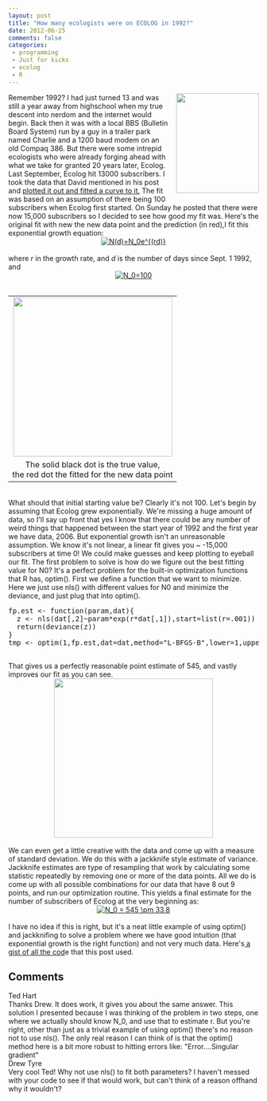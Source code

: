 ```yaml
---
layout: post
title: "How many ecologists were on ECOLOG in 1992?"
date: 2012-06-25
comments: false
categories:
 - programming
 - Just for kicks
 - ecolog
 - R
---
```


<div class='post'>
<div class="separator" style="clear: both; text-align: center;"><a href="http://4.bp.blogspot.com/_HyQ0kHazf5g/R1H5feOvImI/AAAAAAAAAV4/unfbkQT0dX4/s1600-R/RS628~Nirvana-Rolling-Stone-no-628-April-1992-Posters.jpg" imageanchor="1" style="clear: right; float: right; margin-bottom: 1em; margin-left: 1em;"><img border="0" height="200" src="http://4.bp.blogspot.com/_HyQ0kHazf5g/R1H5feOvImI/AAAAAAAAAV4/unfbkQT0dX4/s200-R/RS628~Nirvana-Rolling-Stone-no-628-April-1992-Posters.jpg" width="166" /></a></div>Remember 1992? I had just turned 13 and was still a year away from highschool when my true descent into nerdom and the internet would begin.  Back then it was with a local BBS (Bulletin Board System) run by a guy in a trailer park named Charlie and a 1200 baud modem on an old Compaq 386.  But there were some intrepid ecologists who were already forging ahead with what we take for granted 20 years later, Ecolog.  Last September, Ecolog hit 13000 subscribers.  I took the data that David mentioned in his post and <a href="http://currentecology.blogspot.ca/2011/09/just-for-kicks-i-took-recently-post.html">plotted it out and fitted a curve to it.</a> The fit was based on an assumption of there being 100 subscribers when Ecolog first started.  On Sunday he posted that there were now 15,000 subscribers so I decided to see how good my fit was. Here's the original fit with new the new data point and the prediction (in red),I fit this exponential growth equation: <br><center><a href="http://www.codecogs.com/eqnedit.php?latex=N(d)=N_0e^{(rd)}" target="_blank"><img src="http://latex.codecogs.com/gif.latex?N(d)=N_0e^{(rd)}" title="N(d)=N_0e^{(rd)}" /></a></center> <br />where <i>r</i> in the growth rate, and <i>d</i> is the number of days since Sept. 1 1992, and <br><center><a href="http://www.codecogs.com/eqnedit.php?latex=N_0=100" target="_blank"><img src="http://latex.codecogs.com/gif.latex?N_0=100" title="N_0=100" /></a></center><br /><table align="center" cellpadding="0" cellspacing="0" class="tr-caption-container" style="margin-left: auto; margin-right: auto; text-align: center;"><tbody><tr><td style="text-align: center;"><a href="http://4.bp.blogspot.com/-Mv48s2qYmis/T-kciBDu3GI/AAAAAAAADUE/LL_eH-OVi78/s1600/poorfit.png" imageanchor="1" style="margin-left: auto; margin-right: auto;"><img border="0" height="320" src="http://4.bp.blogspot.com/-Mv48s2qYmis/T-kciBDu3GI/AAAAAAAADUE/LL_eH-OVi78/s320/poorfit.png" width="320" /></a></td></tr><tr><td class="tr-caption" style="text-align: center;">The solid black dot is the true value, <br />the red dot the fitted for the new data point</td></tr></tbody></table><br />What should that initial starting value be?  Clearly it's not 100.  Let's begin by assuming that Ecolog grew exponentially.  We're missing a huge amount of data, so I'll say up front that yes I know that there could be any number of weird things that happened between the start year of 1992 and the first year we have data, 2006.  But exponential growth isn't an unreasonable assumption.  We know it's not linear, a linear fit gives you ~ -15,000 subscribers at time 0! We could make guesses and keep plotting to eyeball our fit.   The first problem to solve is how do we figure out the best fitting value for N0?  It's a perfect problem for the built-in optimization functions that R has, optim(). First we define a function that we want to minimize.  Here we just use nls() with different values for N0 and minimize the deviance, and just plug that into optim(). <br /><pre class="brush:python" name="code">fp.est &lt;- function(param,dat){<br />  z &lt;- nls(dat[,2]~param*exp(r*dat[,1]),start=list(r=.001))<br />  return(deviance(z))<br />}<br />tmp &lt;- optim(1,fp.est,dat=dat,method="L-BFGS-B",lower=1,upper=6000)<br /><br /></pre>That gives us a perfectly reasonable point estimate of 545, and vastly improves our fit as you can see.<br /><div class="separator" style="clear: both; text-align: center;"><a href="http://2.bp.blogspot.com/-vO6v-nAErac/T-kiFngA0wI/AAAAAAAADUQ/uoWI5FdICOk/s1600/goodplot.png" imageanchor="1" style="margin-left: 1em; margin-right: 1em;"><img border="0" height="320" src="http://2.bp.blogspot.com/-vO6v-nAErac/T-kiFngA0wI/AAAAAAAADUQ/uoWI5FdICOk/s320/goodplot.png" width="320" /></a></div><br />We can even get a little creative with the data and come up with a measure of standard deviation.  We do this with a jackknife style estimate of variance.  Jackknife estimates are type of resampling that work by calculating some statistic repeatedly by removing one or more of the data points.  All we do is come up with all possible combinations for our data that have 8 out 9 points, and run our optimization routine.  This yields a final estimate for the number of subscribers of Ecolog at the very beginning as:  <br><center><a href="http://www.codecogs.com/eqnedit.php?latex=N_0 = 545 \pm 33.8" target="_blank"><img src="http://latex.codecogs.com/gif.latex?N_0 = 545 \pm 33.8" title="N_0 = 545 \pm 33.8" /></a></center><br>I have no idea if this is right, but it's a neat little example of using optim() and jackknifing to solve a problem where we have good intuition (that exponential growth is the right function) and not very much data.  Here's<a href="http://gist.github.com/2992981"> a gist of all the cod</a>e that this post used.</div>
<h2>Comments</h2>
<div class='comments'>
<div class='comment'>
<div class='author'>Ted Hart</div>
<div class='content'>
Thanks Drew.  It does work, it gives you about the same answer.  This solution I presented because I was thinking of the problem in two steps, one where we actually should know N_0, and use that to estimate r.  But you&#39;re right, other than just as a trivial example of using optim() there&#39;s no reason not to use nls().  The only real reason I can think of is that the optim() method here is a bit more robust to hitting errors like: &quot;Error....Singular gradient&quot;</div>
</div>
<div class='comment'>
<div class='author'>Drew Tyre</div>
<div class='content'>
Very cool Ted! Why not use nls() to fit both parameters? I haven&#39;t messed with your code to see if that would work, but can&#39;t think of a reason offhand why it wouldn&#39;t?</div>
</div>
</div>
